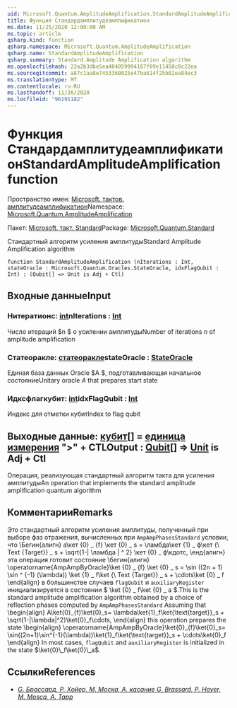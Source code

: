 ```yaml
---
uid: Microsoft.Quantum.AmplitudeAmplification.StandardAmplitudeAmplification
title: Функция Стандардамплитудеамплификатион
ms.date: 11/25/2020 12:00:00 AM
ms.topic: article
qsharp.kind: function
qsharp.namespace: Microsoft.Quantum.AmplitudeAmplification
qsharp.name: StandardAmplitudeAmplification
qsharp.summary: Standard Amplitude Amplification algorithm
ms.openlocfilehash: 23a2b3dbe5ea404059994167f69e11458c0c22ea
ms.sourcegitcommit: a87c1aa8e7453360025e47ba614f25b02ea84ec3
ms.translationtype: MT
ms.contentlocale: ru-RU
ms.lasthandoff: 11/26/2020
ms.locfileid: "96191182"
---
```

# <a name="standardamplitudeamplification-function"></a><span data-ttu-id="998f2-102">Функция Стандардамплитудеамплификатион</span><span class="sxs-lookup"><span data-stu-id="998f2-102">StandardAmplitudeAmplification function</span></span>

<span data-ttu-id="998f2-103">Пространство имен: [Microsoft. тактов. амплитудеамплификатион](xref:Microsoft.Quantum.AmplitudeAmplification)</span><span class="sxs-lookup"><span data-stu-id="998f2-103">Namespace: [Microsoft.Quantum.AmplitudeAmplification](xref:Microsoft.Quantum.AmplitudeAmplification)</span></span>

<span data-ttu-id="998f2-104">Пакет: [Microsoft. такт. Standard](https://nuget.org/packages/Microsoft.Quantum.Standard)</span><span class="sxs-lookup"><span data-stu-id="998f2-104">Package: [Microsoft.Quantum.Standard](https://nuget.org/packages/Microsoft.Quantum.Standard)</span></span>


<span data-ttu-id="998f2-105">Стандартный алгоритм усиления амплитуды</span><span class="sxs-lookup"><span data-stu-id="998f2-105">Standard Amplitude Amplification algorithm</span></span>

```qsharp
function StandardAmplitudeAmplification (nIterations : Int, stateOracle : Microsoft.Quantum.Oracles.StateOracle, idxFlagQubit : Int) : (Qubit[] => Unit is Adj + Ctl)
```


## <a name="input"></a><span data-ttu-id="998f2-106">Входные данные</span><span class="sxs-lookup"><span data-stu-id="998f2-106">Input</span></span>

### <a name="niterations--int"></a><span data-ttu-id="998f2-107">Нитератионс: [int](xref:microsoft.quantum.lang-ref.int)</span><span class="sxs-lookup"><span data-stu-id="998f2-107">nIterations : [Int](xref:microsoft.quantum.lang-ref.int)</span></span>

<span data-ttu-id="998f2-108">Число итераций $n $ о усилении амплитуды</span><span class="sxs-lookup"><span data-stu-id="998f2-108">Number of iterations $n$ of amplitude amplification</span></span>


### <a name="stateoracle--stateoracle"></a><span data-ttu-id="998f2-109">Статеоракле: [статеоракле](xref:Microsoft.Quantum.Oracles.StateOracle)</span><span class="sxs-lookup"><span data-stu-id="998f2-109">stateOracle : [StateOracle](xref:Microsoft.Quantum.Oracles.StateOracle)</span></span>

<span data-ttu-id="998f2-110">Единая база данных Oracle $A $, подготавливающая начальное состояние</span><span class="sxs-lookup"><span data-stu-id="998f2-110">Unitary oracle $A$ that prepares start state</span></span>


### <a name="idxflagqubit--int"></a><span data-ttu-id="998f2-111">Идксфлагкубит: [int](xref:microsoft.quantum.lang-ref.int)</span><span class="sxs-lookup"><span data-stu-id="998f2-111">idxFlagQubit : [Int](xref:microsoft.quantum.lang-ref.int)</span></span>

<span data-ttu-id="998f2-112">Индекс для отметки кубит</span><span class="sxs-lookup"><span data-stu-id="998f2-112">Index to flag qubit</span></span>



## <a name="output--qubit--unit--is-adj--ctl"></a><span data-ttu-id="998f2-113">Выходные данные: [кубит](xref:microsoft.quantum.lang-ref.qubit)[] = [единица измерения](xref:microsoft.quantum.lang-ref.unit)  ">" + CTL</span><span class="sxs-lookup"><span data-stu-id="998f2-113">Output : [Qubit](xref:microsoft.quantum.lang-ref.qubit)[] => [Unit](xref:microsoft.quantum.lang-ref.unit)  is Adj + Ctl</span></span>

<span data-ttu-id="998f2-114">Операция, реализующая стандартный алгоритм такта для усиления амплитуды</span><span class="sxs-lookup"><span data-stu-id="998f2-114">An operation that implements the standard amplitude amplification quantum algorithm</span></span>

## <a name="remarks"></a><span data-ttu-id="998f2-115">Комментарии</span><span class="sxs-lookup"><span data-stu-id="998f2-115">Remarks</span></span>

<span data-ttu-id="998f2-116">Это стандартный алгоритм усиления амплитуды, полученный при выборе фаз отражения, вычисленных при `AmpAmpPhasesStandard` условии, что \Бегин{алигн} а\кет {0} \_ {f} \кет {0} \_ s = \ламбда\кет {1} \_ ф\кет {\ Text {Target}} \_ s + \sqrt{1-| \ламбда | ^ 2} \кет {0} \_ ф\кдотс, \енд{алигн} эта операция готовит состояние \бегин{алигн} \operatorname{AmpAmpByOracle}\ket {0} \_ {f} \ket {0} \_ s = \sin ((2n + 1) \sin ^ {-1} (\lambda)) \ket {1} \_ f\ket {\ Text {Target}} \_ s + \cdots\ket {0} \_ f \end{align} в большинстве случаев `flagQubit` и `auxiliaryRegister` инициализируется в состоянии $ \ket {0} \_ f\ket {0} \_ a $.</span><span class="sxs-lookup"><span data-stu-id="998f2-116">This is the standard amplitude amplification algorithm obtained by a choice of reflection phases computed by `AmpAmpPhasesStandard` Assuming that \begin{align} A\ket{0}\_{f}\ket{0}\_s= \lambda\ket{1}\_f\ket{\text{target}}\_s + \sqrt{1-|\lambda|^2}\ket{0}\_f\cdots, \end{align} this operation prepares the state \begin{align} \operatorname{AmpAmpByOracle}\ket{0}\_{f}\ket{0}\_s= \sin((2n+1)\sin^{-1}(\lambda))\ket{1}\_f\ket{\text{target}}\_s + \cdots\ket{0}\_f \end{align} In most cases, `flagQubit` and `auxiliaryRegister` is initialized in the state $\ket{0}\_f\ket{0}\_a$.</span></span>

## <a name="references"></a><span data-ttu-id="998f2-117">Ссылки</span><span class="sxs-lookup"><span data-stu-id="998f2-117">References</span></span>

- [<span data-ttu-id="998f2-118">*G. Брассард, P. Хойер, M. Моска, A. касание*</span><span class="sxs-lookup"><span data-stu-id="998f2-118"> *G. Brassard, P. Hoyer, M. Mosca, A. Tapp* </span></span>](https://arxiv.org/abs/quant-ph/0005055)